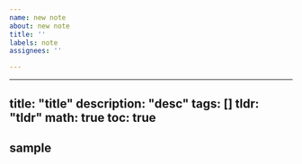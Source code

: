 ```yaml
---
name: new note
about: new note
title: ''
labels: note
assignees: ''

---
```


<!-- remove this line -->
---
title: "title"
description: "desc"
tags: []
tldr: "tldr"
math: true
toc: true
---

## sample
